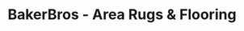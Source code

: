 ---
title: "BakerBros - Area Rugs & Flooring"
url: /mesa/bakerbros-area-rugs-and-flooring/
shop: flooring
---